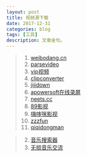 ```yaml
---
layout: post
title: 视频源下载
date: 2017-12-31
categories: blog
tags: [工具]
description: 文章金句。
---
```



>1. [weibodang.cn](http://weibodang.cn/index)   
>1. [parsevideo](https://www.parsevideo.com/)   
>2. [vip视频](http://tv.dsqndh.com/)
>2. [clipconverter](http://www.clipconverter.cc/)  
>2. [jijidown](http://client.jijidown.com/index.html)
>2. [apowersoft在线录屏](https://www.apowersoft.cn/free-online-screen-recorder)
>2. [neets.cc](http://neets.cc/category?state=&page=1&type=&country=&endYear=&startYear=&week=&order=2)
>2. [89影视](http://www.yubo360.com/)
>2. [嗨哆咪影视](https://m.duomi.eu.org/)
>2. [zzzfun](http://www.zzzfun.com/)
>2. [qiqidongman](http://www.qiqidongman.com/vod-search-area-%E6%97%A5%E6%9C%AC.html)


<p>
   </p>


>2. [音乐搜索器](http://music.cccyun.cc/)
>2. [无损音乐交流](https://www.sq688.com/)




